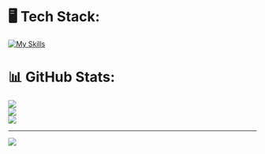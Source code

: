# 🖥️ Tech Stack:
[![My Skills](https://skillicons.dev/icons?i=python,github,supabase,vscode&perline=4)](https://skillicons.dev)
# 📊 GitHub Stats:
![](https://github-readme-stats.vercel.app/api?username=clientlogin&theme=dark&hide_border=false&include_all_commits=false&count_private=false)<br/>
![](https://github-readme-streak-stats.herokuapp.com/?user=clientlogin&theme=dark&hide_border=false)<br/>
![](https://github-readme-stats.vercel.app/api/top-langs/?username=clientlogin&theme=dark&hide_border=false&include_all_commits=false&count_private=false&layout=compact)

---
[![](https://visitcount.itsvg.in/api?id=clientlogin&icon=3&color=0)](https://visitcount.itsvg.in)

